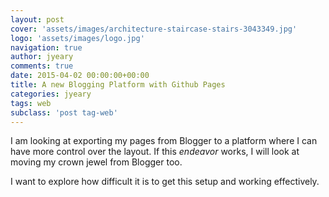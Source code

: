 ```yaml
---
layout: post
cover: 'assets/images/architecture-staircase-stairs-3043349.jpg'
logo: 'assets/images/logo.jpg'
navigation: true
author: jyeary
comments: true
date: 2015-04-02 00:00:00+00:00
title: A new Blogging Platform with Github Pages
categories: jyeary
tags: web
subclass: 'post tag-web'
---
```

I am looking at exporting my pages from Blogger to a platform where I can have more control over the layout. If this _endeavor_
works, I will look at moving my crown jewel from Blogger too.

I want to explore how difficult it is to get this setup and working effectively.